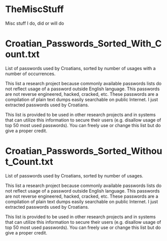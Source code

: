 # TheMiscStuff
Misc stuff I do, did or will do

# Croatian_Passwords_Sorted_With_Count.txt
List of passwords used by Croatians, sorted by number of usages with a number of occurrences.

This list a research project because commonly available passwords lists do not reflect usage of a password outside English language. This passwords are not reverse engineered, hacked, cracked, etc. These passwords are a compilation of plain text dumps easily searchable on public Internet. I just extracted passwords used by Croatians.

This list is provided to be used in other research projects and in systems that can utilize this information to secure their users (e.g. disallow usage of top 50 most used passwords). You can freely use or change this list but do give a proper credit.

# Croatian_Passwords_Sorted_Without_Count.txt
List of passwords used by Croatians, sorted by number of usages.

This list a research project because commonly available passwords lists do not reflect usage of a password outside English language. This passwords are not reverse engineered, hacked, cracked, etc. These passwords are a compilation of plain text dumps easily searchable on public Internet. I just extracted passwords used by Croatians.

This list is provided to be used in other research projects and in systems that can utilize this information to secure their users (e.g. disallow usage of top 50 most used passwords). You can freely use or change this list but do give a proper credit.
